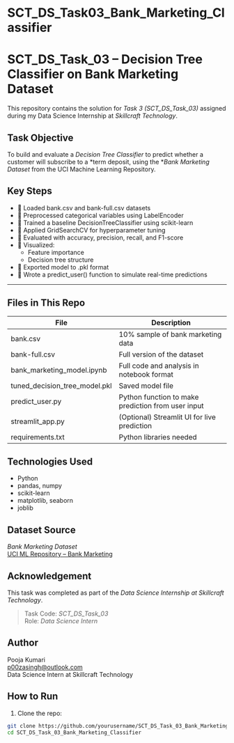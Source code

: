 # SCT_DS_Task03_Bank_Marketing_Classifier
# SCT_DS_Task_03 – Decision Tree Classifier on Bank Marketing Dataset
This repository contains the solution for *Task 3 (SCT_DS_Task_03)* assigned during my Data Science Internship at *Skillcraft Technology*.

## Task Objective

To build and evaluate a *Decision Tree Classifier* to predict whether a customer will subscribe to a *term deposit, using the **Bank Marketing Dataset* from the UCI Machine Learning Repository.

##  Key Steps

- 🔹 Loaded bank.csv and bank-full.csv datasets
- 🔹 Preprocessed categorical variables using LabelEncoder
- 🔹 Trained a baseline DecisionTreeClassifier using scikit-learn
- 🔹 Applied GridSearchCV for hyperparameter tuning
- 🔹 Evaluated with accuracy, precision, recall, and F1-score
- 🔹 Visualized:
  - Feature importance
  - Decision tree structure
- 🔹 Exported model to .pkl format
- 🔹 Wrote a predict_user() function to simulate real-time predictions

---

##  Files in This Repo

| File | Description |
|------|-------------|
| bank.csv | 10% sample of bank marketing data |
| bank-full.csv | Full version of the dataset |
| bank_marketing_model.ipynb | Full code and analysis in notebook format |
| tuned_decision_tree_model.pkl | Saved model file |
| predict_user.py | Python function to make prediction from user input |
| streamlit_app.py | (Optional) Streamlit UI for live prediction |
| requirements.txt | Python libraries needed |


## Technologies Used

- Python
- pandas, numpy
- scikit-learn
- matplotlib, seaborn
- joblib

## Dataset Source

*Bank Marketing Dataset*  
 [UCI ML Repository – Bank Marketing](https://archive.ics.uci.edu/ml/datasets/Bank+Marketing)

## Acknowledgement

This task was completed as part of the *Data Science Internship at Skillcraft Technology*.

> Task Code: *SCT_DS_Task_03*  
> Role: *Data Science Intern*

##  Author

Pooja Kumari  
p00zasingh@outlook.com  
Data Science Intern at Skillcraft Technology

##  How to Run

1. Clone the repo:
```bash
git clone https://github.com/yourusername/SCT_DS_Task_03_Bank_Marketing_Classifier.git
cd SCT_DS_Task_03_Bank_Marketing_Classifier
